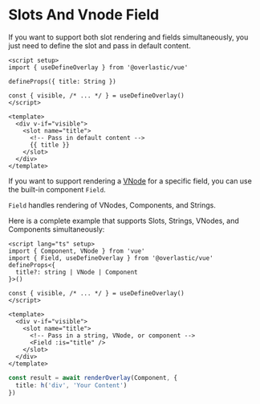 # Slots And Vnode Field

If you want to support both slot rendering and fields simultaneously, you just need to define the slot and pass in default content.

```vue
<script setup>
import { useDefineOverlay } from '@overlastic/vue'

defineProps({ title: String })

const { visible, /* ... */ } = useDefineOverlay()
</script>

<template>
  <div v-if="visible">
    <slot name="title">
      <!-- Pass in default content -->
      {{ title }}
    </slot>
  </div>
</template>
```

If you want to support rendering a [VNode](https://v3.vuejs.org/guide/migration/vnode.html) for a specific field, you can use the built-in component `Field`.

`Field` handles rendering of VNodes, Components, and Strings.

Here is a complete example that supports Slots, Strings, VNodes, and Components simultaneously:

```vue
<script lang="ts" setup>
import { Component, VNode } from 'vue'
import { Field, useDefineOverlay } from '@overlastic/vue'
defineProps<{
  title?: string | VNode | Component
}>()

const { visible, /* ... */ } = useDefineOverlay()
</script>

<template>
  <div v-if="visible">
    <slot name="title">
      <!-- Pass in a string, VNode, or component -->
      <Field :is="title" />
    </slot>
  </div>
</template>
```

```ts
const result = await renderOverlay(Component, {
  title: h('div', 'Your Content')
})
```
